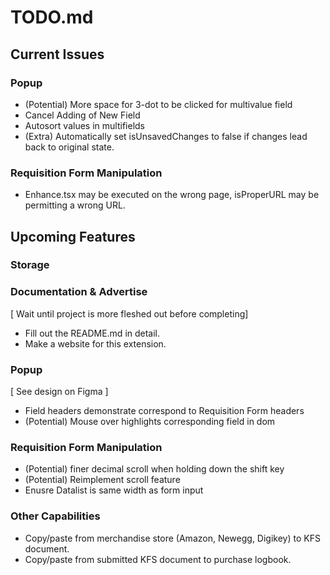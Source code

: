 # **TODO.md**

## **Current Issues**

### Popup
- (Potential) More space for 3-dot to be clicked for multivalue field
- Cancel Adding of New Field
- Autosort values in multifields
- (Extra) Automatically set isUnsavedChanges to false if changes lead back to original state.

### Requisition Form Manipulation

- Enhance.tsx may be executed on the wrong page, isProperURL may be permitting a wrong URL.


## **Upcoming Features**

### Storage

### Documentation & Advertise

[ Wait until project is more fleshed out before completing]
- Fill out the README.md in detail.
- Make a website for this extension.


### Popup

[ See design on Figma ]
- Field headers demonstrate correspond to Requisition Form headers
- (Potential) Mouse over highlights corresponding field in dom


### Requisition Form Manipulation

- (Potential) finer decimal scroll when holding down the shift key
- (Potential) Reimplement scroll feature
- Enusre Datalist is same width as form input


### Other Capabilities

- Copy/paste from merchandise store (Amazon, Newegg, Digikey) to KFS document.
- Copy/paste from submitted KFS document to purchase logbook.


